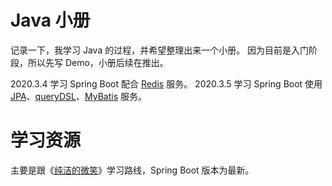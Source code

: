 # Java 小册

记录一下，我学习 Java 的过程，并希望整理出来一个小册。
因为目前是入门阶段，所以先写 Demo，小册后续在推出。

2020.3.4 学习 Spring Boot 配合 [Redis](./source/spring-boot/redis/) 服务。
2020.3.5 学习 Spring Boot 使用 [JPA](./source/spring-boot/jpa/)、[queryDSL](./source/spring-boot/querysdl/)、[MyBatis](./source/spring-boot/mybatis/) 服务。

# 学习资源
主要是跟《[纯洁的微笑](http://www.ityouknow.com/spring-boot.html)》学习路线，Spring Boot 版本为最新。
